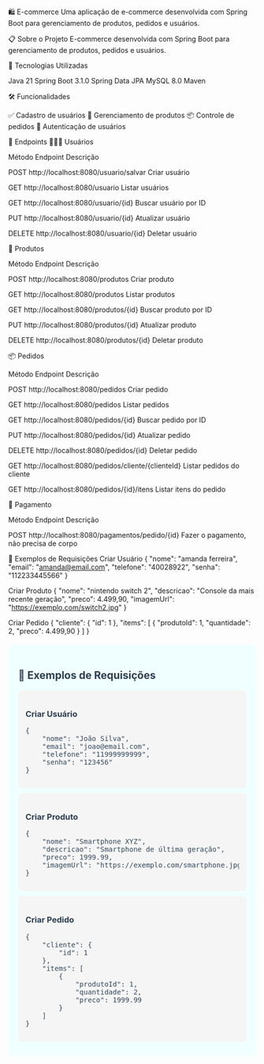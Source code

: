 🛍️ E-commerce
Uma aplicação de e-commerce desenvolvida com Spring Boot para gerenciamento de produtos, pedidos e usuários.

📋 Sobre o Projeto
E-commerce desenvolvida com Spring Boot para gerenciamento de produtos, pedidos e usuários.

🚀 Tecnologias Utilizadas


Java 21
Spring Boot 3.1.0
Spring Data JPA
MySQL 8.0
Maven


🛠️ Funcionalidades

✅ Cadastro de usuários
🛒 Gerenciamento de produtos
📦 Controle de pedidos
🔐 Autenticação de usuários


📝 Endpoints
👨‍👦‍👦 Usuários



Método
Endpoint
Descrição



POST
http://localhost:8080/usuario/salvar
Criar usuário


GET
http://localhost:8080/usuario
Listar usuários


GET
http://localhost:8080/usuario/{id}
Buscar usuário por ID


PUT
http://localhost:8080/usuario/{id}
Atualizar usuário


DELETE
http://localhost:8080/usuario/{id}
Deletar usuário


🛒 Produtos



Método
Endpoint
Descrição



POST
http://localhost:8080/produtos
Criar produto


GET
http://localhost:8080/produtos
Listar produtos


GET
http://localhost:8080/produtos/{id}
Buscar produto por ID


PUT
http://localhost:8080/produtos/{id}
Atualizar produto


DELETE
http://localhost:8080/produtos/{id}
Deletar produto


📦 Pedidos



Método
Endpoint
Descrição



POST
http://localhost:8080/pedidos
Criar pedido


GET
http://localhost:8080/pedidos
Listar pedidos


GET
http://localhost:8080/pedidos/{id}
Buscar pedido por ID


PUT
http://localhost:8080/pedidos/{id}
Atualizar pedido


DELETE
http://localhost:8080/pedidos/{id}
Deletar pedido


GET
http://localhost:8080/pedidos/cliente/{clienteId}
Listar pedidos do cliente


GET
http://localhost:8080/pedidos/{id}/itens
Listar itens do pedido


💸 Pagamento



Método
Endpoint
Descrição



POST
http://localhost:8080/pagamentos/pedido/{id}
Fazer o pagamento, não precisa de corpo



🎨 Exemplos de Requisições
Criar Usuário
{
    "nome": "amanda ferreira",
    "email": "amanda@email.com",
    "telefone": "40028922",
    "senha": "112233445566"
}

Criar Produto
{
    "nome": "nintendo switch 2",
    "descricao": "Console da mais recente geração",
    "preco": 4.499,90,
    "imagemUrl": "https://exemplo.com/switch2.jpg"
}

Criar Pedido
{
    "cliente": {
        "id": 1
    },
    "items": [
        {
            "produtoId": 1,
            "quantidade": 2,
            "preco": 4.499,90
        }
    ]
}

<div style="background-color: #f0ffff; padding: 20px; border-radius: 10px; margin: 20px 0;">
  <h2 style="color: #2c3e50;">🎨 Exemplos de Requisições</h2>
  
  <div style="background-color: #f5f5f5; padding: 15px; border-radius: 8px; margin: 10px 0;">
    <h3 style="color: #2c3e50;">Criar Usuário</h3>
    <pre style="color: #34495e;">
{
    "nome": "João Silva",
    "email": "joao@email.com",
    "telefone": "11999999999",
    "senha": "123456"
}</pre>
  </div>

  <div style="background-color: #f5f5f5; padding: 15px; border-radius: 8px; margin: 10px 0;">
    <h3 style="color: #2c3e50;">Criar Produto</h3>
    <pre style="color: #34495e;">
{
    "nome": "Smartphone XYZ",
    "descricao": "Smartphone de última geração",
    "preco": 1999.99,
    "imagemUrl": "https://exemplo.com/smartphone.jpg"
}</pre>
  </div>

  <div style="background-color: #f5f5f5; padding: 15px; border-radius: 8px; margin: 10px 0;">
    <h3 style="color: #2c3e50;">Criar Pedido</h3>
    <pre style="color: #34495e;">
{
    "cliente": {
        "id": 1
    },
    "items": [
        {
            "produtoId": 1,
            "quantidade": 2,
            "preco": 1999.99
        }
    ]
}</pre>
  </div>
</div>
